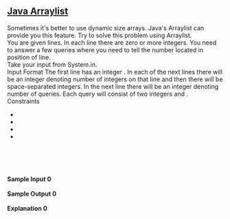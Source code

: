 ## **[Java Arraylist](https://www.hackerrank.com/challenges/java-arraylist)** 
Sometimes it's better to use dynamic size arrays. Java's Arraylist can provide you this feature. Try to solve this problem using Arraylist.<br>You are given lines. In each line there are zero or more integers. You need to answer a few queries where you need to tell the number located in position of line.<br>Take your input from System.in.<br>Input Format
The first line has an integer . In each of the next lines there will be an integer denoting number of integers on that line and then there will be space-separated integers. In the next line there will be an integer denoting number of queries. Each query will consist of two integers and .<br>Constraints<br><ul><li></li><li></li><li></li><li></li></ul><br><br><br><br>**Sample Input 0**<br><br>**Sample Output 0**<br><br>**Explanation 0**<br><br>